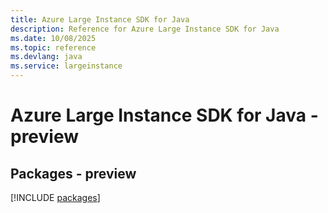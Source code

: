 ```yaml
---
title: Azure Large Instance SDK for Java
description: Reference for Azure Large Instance SDK for Java
ms.date: 10/08/2025
ms.topic: reference
ms.devlang: java
ms.service: largeinstance
---
```

# Azure Large Instance SDK for Java - preview
## Packages - preview
[!INCLUDE [packages](large-instance-index.md)]